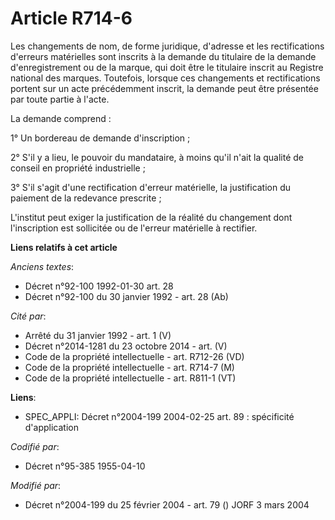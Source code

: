 # Article R714-6

Les changements de nom, de forme juridique, d'adresse et les rectifications d'erreurs matérielles sont inscrits à la demande
du titulaire de la demande d'enregistrement ou de la marque, qui doit être le titulaire inscrit au Registre national des
marques. Toutefois, lorsque ces changements et rectifications portent sur un acte précédemment inscrit, la demande peut être
présentée par toute partie à l'acte.

La demande comprend :

1° Un bordereau de demande d'inscription ;

2° S'il y a lieu, le pouvoir du mandataire, à moins qu'il n'ait la qualité de conseil en propriété industrielle ;

3° S'il s'agit d'une rectification d'erreur matérielle, la justification du paiement de la redevance prescrite ;

L'institut peut exiger la justification de la réalité du changement dont l'inscription est sollicitée ou de l'erreur
matérielle à rectifier.

**Liens relatifs à cet article**

_Anciens textes_:

  - Décret n°92-100 1992-01-30 art. 28
  - Décret n°92-100 du 30 janvier 1992 - art. 28 (Ab)

_Cité par_:

  - Arrêté du 31 janvier 1992 - art. 1 (V)
  - Décret n°2014-1281 du 23 octobre 2014 - art. (V)
  - Code de la propriété intellectuelle - art. R712-26 (VD)
  - Code de la propriété intellectuelle - art. R714-7 (M)
  - Code de la propriété intellectuelle - art. R811-1 (VT)

**Liens**:

  - SPEC_APPLI: Décret n°2004-199 2004-02-25 art. 89 : spécificité d'application

_Codifié par_:

  - Décret n°95-385 1955-04-10

_Modifié par_:

  - Décret n°2004-199 du 25 février 2004 - art. 79 () JORF 3 mars 2004

